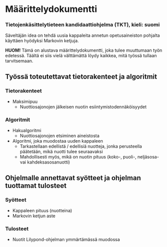 # Määrittelydokumentti

### Tietojenkäsittelytieteen kandidaattiohjelma (TKT), kieli: suomi

Säveltäjän idea on tehdä uusia kappaleita annetun opetusaineiston pohjalta käyttäen hyödyksi Markovin ketjuja.

**HUOM!** Tämä on alustava määrittelydokumentti, joka tulee muuttumaan työn edetessä. Täältä ei siis vielä välttämättä löydy kaikkea,
mitä työssä tullaan tarvitsemaan.

## Työssä toteutettavat tietorakenteet ja algoritmit
### Tietorakenteet

* Maksimipuu
  * Nuottiosajonojen jälkeisen nuotin esiintymistodennäköisyydet

### Algoritmit

* Hakualgoritmi 
  * Nuottiosajonojen etsiminen aineistosta
* Algoritmi, joka muodostaa uuden kappaleen
  * Tarkastellaan edellistä / edellisiä nuotteja, jonka perusteella päätetään, mikä nuotti tulee seuraavaksi
  * Mahdollisesti myös, mikä on nuotin pituus (koko-, puoli-, neljäsosa- vai kahdeksasosanuotti)
  
 ## Ohjelmalle annettavat syötteet ja ohjelman tuottamat tulosteet
 
 ### Syötteet
 
 * Kappaleen pituus (nuotteina)
 * Markovin ketjun aste
 
 ### Tulosteet
 
 * Nuotit Lilypond-ohjelman ymmärtämässä muodossa
